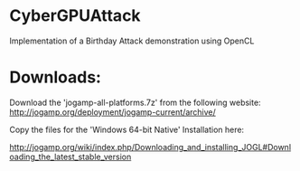 # CyberGPUAttack
Implementation of a Birthday Attack demonstration using OpenCL

# Downloads:
Download the 'jogamp-all-platforms.7z' from the following website: http://jogamp.org/deployment/jogamp-current/archive/

Copy the files for the 'Windows 64-bit Native' Installation here:

http://jogamp.org/wiki/index.php/Downloading_and_installing_JOGL#Downloading_the_latest_stable_version
